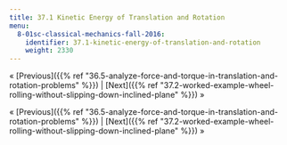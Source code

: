 ```yaml
---
title: 37.1 Kinetic Energy of Translation and Rotation
menu:
  8-01sc-classical-mechanics-fall-2016:
    identifier: 37.1-kinetic-energy-of-translation-and-rotation
    weight: 2330
---
```

« [Previous]({{% ref "36.5-analyze-force-and-torque-in-translation-and-rotation-problems" %}}) | [Next]({{% ref "37.2-worked-example-wheel-rolling-without-slipping-down-inclined-plane" %}}) »

« [Previous]({{% ref "36.5-analyze-force-and-torque-in-translation-and-rotation-problems" %}}) | [Next]({{% ref "37.2-worked-example-wheel-rolling-without-slipping-down-inclined-plane" %}}) »